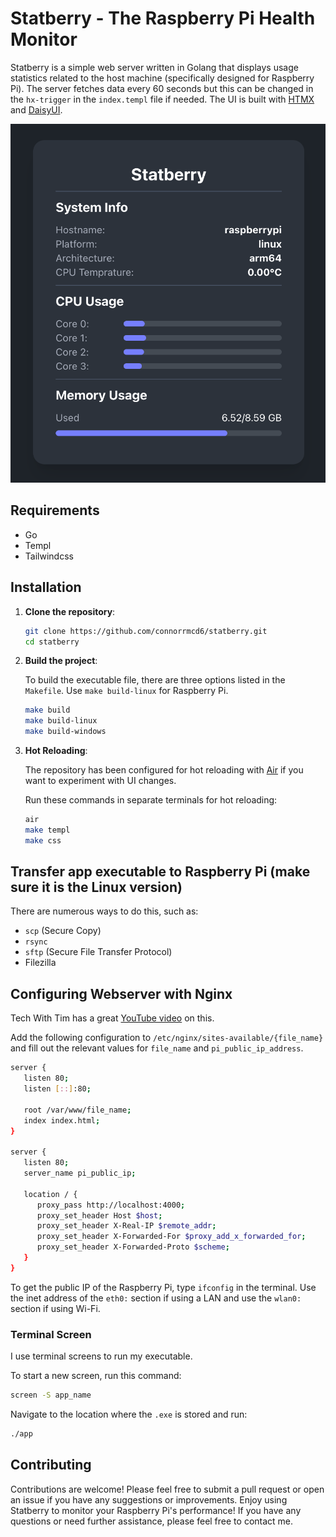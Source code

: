 # Statberry - The Raspberry Pi Health Monitor

Statberry is a simple web server written in Golang that displays usage statistics related to the host machine (specifically designed for Raspberry Pi). The server fetches data every 60 seconds but this can be changed in the `hx-trigger` in the `index.templ` file if needed. The UI is built with [HTMX](https://htmx.org/) and [DaisyUI](https://daisyui.com/).

![Statberry](./public/assets/statberry.png)

## Requirements

- Go
- Templ
- Tailwindcss

## Installation

1. **Clone the repository**:

   ```sh
   git clone https://github.com/connorrmcd6/statberry.git
   cd statberry
   ```

2. **Build the project**:

   To build the executable file, there are three options listed in the `Makefile`. Use `make build-linux` for Raspberry Pi.

   ```sh
   make build
   make build-linux
   make build-windows
   ```

3. **Hot Reloading**:

   The repository has been configured for hot reloading with [Air](https://github.com/air-verse/air) if you want to experiment with UI changes.

   Run these commands in separate terminals for hot reloading:

   ```sh
   air
   make templ
   make css
   ```

## Transfer app executable to Raspberry Pi (make sure it is the Linux version)

There are numerous ways to do this, such as:

- `scp` (Secure Copy)
- `rsync`
- `sftp` (Secure File Transfer Protocol)
- Filezilla

## Configuring Webserver with Nginx

Tech With Tim has a great [YouTube video](https://youtu.be/KFwFDZpEzXY?si=w7iPyi5AUkMA4r3u) on this.

Add the following configuration to `/etc/nginx/sites-available/{file_name}` and fill out the relevant values for `file_name` and `pi_public_ip_address`.

```sh
server {
   listen 80;
   listen [::]:80;

   root /var/www/file_name;
   index index.html;
}

server {
   listen 80;
   server_name pi_public_ip;

   location / {
      proxy_pass http://localhost:4000;
      proxy_set_header Host $host;
      proxy_set_header X-Real-IP $remote_addr;
      proxy_set_header X-Forwarded-For $proxy_add_x_forwarded_for;
      proxy_set_header X-Forwarded-Proto $scheme;
   }
}
```

To get the public IP of the Raspberry Pi, type `ifconfig` in the terminal. Use the inet address of the `eth0:` section if using a LAN and use the `wlan0:` section if using Wi-Fi.

### Terminal Screen

I use terminal screens to run my executable.

To start a new screen, run this command:

```sh
screen -S app_name
```

Navigate to the location where the `.exe` is stored and run:

```sh
./app
```

## Contributing

Contributions are welcome! Please feel free to submit a pull request or open an issue if you have any suggestions or improvements. Enjoy using Statberry to monitor your Raspberry Pi's performance! If you have any questions or need further assistance, please feel free to contact me.
